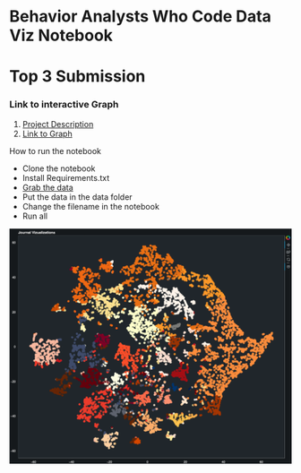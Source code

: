 # Behavior Analysts Who Code Data Viz Notebook
# Top 3 Submission
### Link to interactive Graph
1. [Project Description](https://peaceful-baklava-eaba61.netlify.app/#apps)
2. [Link to Graph](https://peaceful-baklava-eaba61.netlify.app/html/journal_viz.html)

How to run the notebook
- Clone the notebook
- Install Requirements.txt 
- [Grab the data](https://osf.io/dxvrj/)
- Put the data in the data folder
- Change the filename in the notebook
- Run all


![Articles from Behavior Analytic Journals](./script/plot.png?raw=true)
